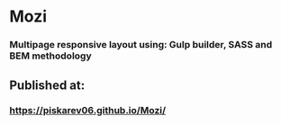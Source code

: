 #  Mozi

### Multipage responsive layout using: Gulp builder, SASS and BEM methodology

## Published at:
### https://piskarev06.github.io/Mozi/
